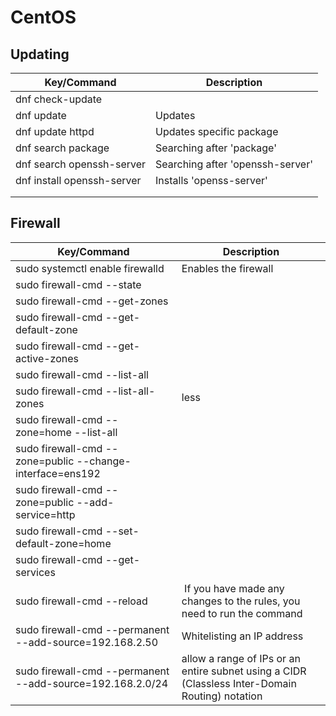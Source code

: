 
# CentOS


## Updating
| Key/Command | Description |
| ----------- | ----------- |
| dnf check-update | |
| dnf update | Updates |
| dnf update httpd | Updates specific package |
| dnf search package | Searching after 'package' |
| dnf search openssh-server | Searching after 'openssh-server' |
| dnf install openssh-server | Installs 'openss-server' |
| | |
| | |

## Firewall
| Key/Command | Description |
| ----------- | ----------- |
| sudo systemctl enable firewalld | Enables the firewall | |
| sudo firewall-cmd --state | |
| sudo firewall-cmd --get-zones | |
| sudo firewall-cmd --get-default-zone | |
| sudo firewall-cmd --get-active-zones | |
| sudo firewall-cmd --list-all | |
| sudo firewall-cmd --list-all-zones | less | |
| sudo firewall-cmd --zone=home --list-all | |
| sudo firewall-cmd --zone=public --change-interface=ens192 | |
| sudo firewall-cmd --zone=public --add-service=http | |
| sudo firewall-cmd --set-default-zone=home | |
| sudo firewall-cmd --get-services | |
| sudo firewall-cmd --reload | If you have made any changes to the rules, you need to run the command | |
| sudo firewall-cmd --permanent --add-source=192.168.2.50 | Whitelisting an IP address | |
| sudo firewall-cmd --permanent --add-source=192.168.2.0/24 | allow a range of IPs or an entire subnet using a CIDR (Classless Inter-Domain Routing) notation | |
